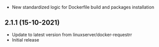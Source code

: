 - New standardized logic for Dockerfile build and packages installation

## 2.1.1 (15-10-2021)
- Update to latest version from linuxserver/docker-requestrr
- Initial release
